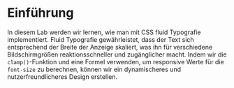 # Einführung

In diesem Lab werden wir lernen, wie man mit CSS fluid Typografie implementiert. Fluid Typografie gewährleistet, dass der Text sich entsprechend der Breite der Anzeige skaliert, was ihn für verschiedene Bildschirmgrößen reaktionsschneller und zugänglicher macht. Indem wir die `clamp()`-Funktion und eine Formel verwenden, um responsive Werte für die `font-size` zu berechnen, können wir ein dynamischeres und nutzerfreundlicheres Design erstellen.
